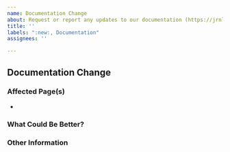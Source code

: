 ```yaml
---
name: Documentation Change
about: Request or report any updates to our documentation (https://jrnl.sh)
title: ''
labels: ":new:, Documentation"
assignees: ''

---
```


## Documentation Change
<!--
Hello, and thank you for reporting an issue!
Please fill out the points below, as it will make our process much easier.
-->

### Affected Page(s)
<!--
Please tell us which page, or pages, from the documentation site (https://jrnl.sh) are
affected in this issue
-->
  - <!-- example: https://jrnl.sh/en/stable/overview -->

### What Could Be Better?
<!--
Please write a short description of what you hope can be clarified or further explained.
-->

### Other Information
<!--
Is there anything else we should know that might be helpful?
-->
